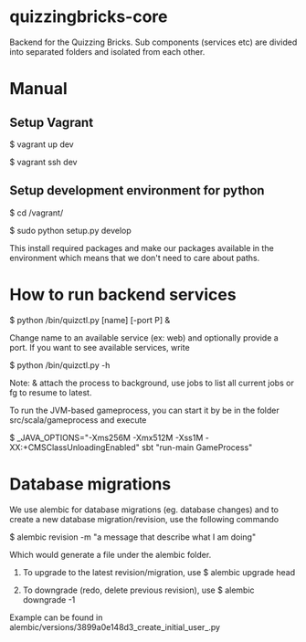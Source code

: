 quizzingbricks-core
===================

Backend for the Quizzing Bricks. Sub components (services etc) are divided into separated folders and isolated from each other.

Manual
======

Setup Vagrant
-------------
$ vagrant up dev

$ vagrant ssh dev


Setup development environment for python
----------------------------------------
$ cd /vagrant/

$ sudo python setup.py develop

This install required packages and make our packages available in the environment
which means that we don't need to care about paths.


How to run backend services
===========================
$ python /bin/quizctl.py [name] [-port P] &

Change name to an available service (ex: web) and optionally provide a port.
If you want to see available services, write

$ python /bin/quizctl.py -h

Note: & attach the process to background, use jobs to list all current jobs
or fg to resume to latest.

To run the JVM-based gameprocess, you can start it by be in the folder src/scala/gameprocess
and execute

$ _JAVA_OPTIONS="-Xms256M -Xmx512M -Xss1M -XX:+CMSClassUnloadingEnabled" sbt "run-main GameProcess"

Database migrations
===================
We use alembic for database migrations (eg. database changes) and to create a new database migration/revision,
use the following commando

$ alembic revision -m "a message that describe what I am doing"

Which would generate a file under the alembic folder.

1. To upgrade to the latest revision/migration, use
    $ alembic upgrade head

2. To downgrade (redo, delete previous revision), use
    $ alembic downgrade -1

Example can be found in alembic/versions/3899a0e148d3_create_initial_user_.py